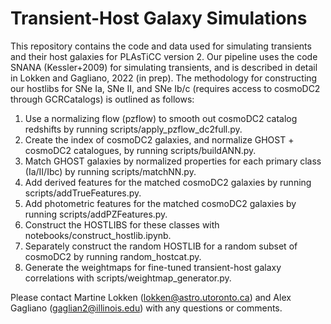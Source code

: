 # Transient-Host Galaxy Simulations
This repository contains the code and data used for simulating transients and their host galaxies for PLAsTiCC version 2. Our pipeline uses the code SNANA (Kessler+2009) for simulating transients, and is described in detail in Lokken and Gagliano, 2022 (in prep). The methodology for constructing our hostlibs for SNe Ia, SNe II, and SNe Ib/c (requires access to cosmoDC2 through GCRCatalogs) is outlined as follows:

1. Use a normalizing flow (pzflow) to smooth out cosmoDC2 catalog redshifts by running scripts/apply_pzflow_dc2full.py.
2. Create the index of cosmoDC2 galaxies, and normalize GHOST + cosmoDC2 catalogues, by running scripts/buildANN.py.
3. Match GHOST galaxies by normalized properties for each primary class (Ia/II/Ibc) by running scripts/matchNN.py.
4. Add derived features for the matched cosmoDC2 galaxies by running scripts/addTrueFeatures.py.
5. Add photometric features for the matched cosmoDC2 galaxies by running scripts/addPZFeatures.py.
6. Construct the HOSTLIBS for these classes with notebooks/construct_hostlib.ipynb.
7. Separately construct the random HOSTLIB for a random subset of cosmoDC2 by running random_hostcat.py.
8. Generate the weightmaps for fine-tuned transient-host galaxy correlations with scripts/weightmap_generator.py.

Please contact Martine Lokken (lokken@astro.utoronto.ca) and Alex Gagliano (gaglian2@illinois.edu) with any questions or comments.
